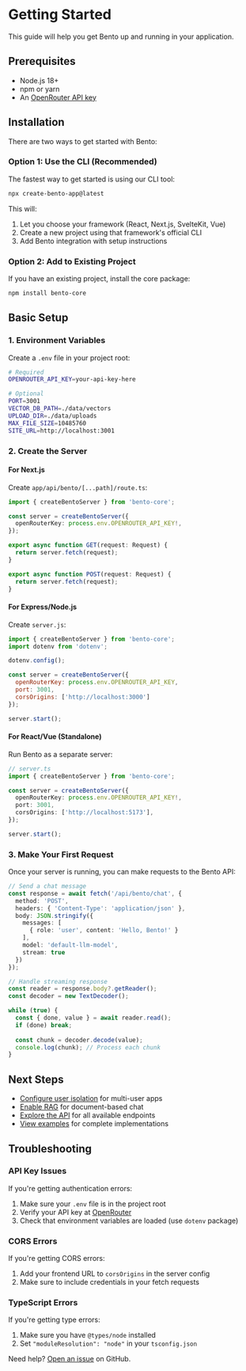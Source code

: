 # Getting Started

This guide will help you get Bento up and running in your application.

## Prerequisites

- Node.js 18+ 
- npm or yarn
- An [OpenRouter API key](https://openrouter.ai/keys)

## Installation

There are two ways to get started with Bento:

### Option 1: Use the CLI (Recommended)

The fastest way to get started is using our CLI tool:

```bash
npx create-bento-app@latest
```

This will:
1. Let you choose your framework (React, Next.js, SvelteKit, Vue)
2. Create a new project using that framework's official CLI
3. Add Bento integration with setup instructions

### Option 2: Add to Existing Project

If you have an existing project, install the core package:

```bash
npm install bento-core
```

## Basic Setup

### 1. Environment Variables

Create a `.env` file in your project root:

```bash
# Required
OPENROUTER_API_KEY=your-api-key-here

# Optional
PORT=3001
VECTOR_DB_PATH=./data/vectors
UPLOAD_DIR=./data/uploads
MAX_FILE_SIZE=10485760
SITE_URL=http://localhost:3001
```

### 2. Create the Server

#### For Next.js

Create `app/api/bento/[...path]/route.ts`:

```typescript
import { createBentoServer } from 'bento-core';

const server = createBentoServer({
  openRouterKey: process.env.OPENROUTER_API_KEY!,
});

export async function GET(request: Request) {
  return server.fetch(request);
}

export async function POST(request: Request) {
  return server.fetch(request);
}
```

#### For Express/Node.js

Create `server.js`:

```javascript
import { createBentoServer } from 'bento-core';
import dotenv from 'dotenv';

dotenv.config();

const server = createBentoServer({
  openRouterKey: process.env.OPENROUTER_API_KEY,
  port: 3001,
  corsOrigins: ['http://localhost:3000']
});

server.start();
```

#### For React/Vue (Standalone)

Run Bento as a separate server:

```typescript
// server.ts
import { createBentoServer } from 'bento-core';

const server = createBentoServer({
  openRouterKey: process.env.OPENROUTER_API_KEY!,
  port: 3001,
  corsOrigins: ['http://localhost:5173'],
});

server.start();
```

### 3. Make Your First Request

Once your server is running, you can make requests to the Bento API:

```typescript
// Send a chat message
const response = await fetch('/api/bento/chat', {
  method: 'POST',
  headers: { 'Content-Type': 'application/json' },
  body: JSON.stringify({
    messages: [
      { role: 'user', content: 'Hello, Bento!' }
    ],
    model: 'default-llm-model',
    stream: true
  })
});

// Handle streaming response
const reader = response.body?.getReader();
const decoder = new TextDecoder();

while (true) {
  const { done, value } = await reader.read();
  if (done) break;
  
  const chunk = decoder.decode(value);
  console.log(chunk); // Process each chunk
}
```

## Next Steps

- [Configure user isolation](/user-isolation) for multi-user apps
- [Enable RAG](/rag-system) for document-based chat
- [Explore the API](/api-reference) for all available endpoints
- [View examples](/examples/react) for complete implementations

## Troubleshooting

### API Key Issues

If you're getting authentication errors:
1. Make sure your `.env` file is in the project root
2. Verify your API key at [OpenRouter](https://openrouter.ai/keys)
3. Check that environment variables are loaded (use `dotenv` package)

### CORS Errors

If you're getting CORS errors:
1. Add your frontend URL to `corsOrigins` in the server config
2. Make sure to include credentials in your fetch requests

### TypeScript Errors

If you're getting type errors:
1. Make sure you have `@types/node` installed
2. Set `"moduleResolution": "node"` in your `tsconfig.json`

Need help? [Open an issue](https://github.com/lambda0x63/bento/issues) on GitHub.